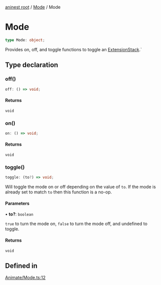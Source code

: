 [aninest root](../../index.md) / [Mode](../index.md) / Mode

# Mode

```ts
type Mode: object;
```

Provides on, off, and toggle functions to toggle an [ExtensionStack](../../ExtensionStack/type-aliases/ExtensionStack.md).`

## Type declaration

### off()

```ts
off: () => void;
```

#### Returns

`void`

### on()

```ts
on: () => void;
```

#### Returns

`void`

### toggle()

```ts
toggle: (to?) => void;
```

Will toggle the mode on or off depending on the value of `to`.
If the mode is already set to match `to` then this function is a no-op.

#### Parameters

• **to?**: `boolean`

`true` to turn the mode on, `false` to turn the mode off,
and undefined to toggle.

#### Returns

`void`

## Defined in

[Animate/Mode.ts:12](https://github.com/zphrs/aninest/blob/8c5d5cec878cb0688cbcb852e4de66105e356f88/core/src/Animate/Mode.ts#L12)
